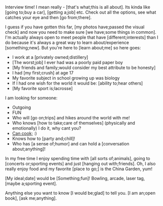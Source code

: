 Interview time! I mean really - [that's what;this is all about]. Its kinda like [going to;buy a car], [getting a;job] etc. Check out all the options, see what catches your eye and then [go from;there].

I guess if you have gotten this far, [my photos have;passed the visual check] and now you need to make sure [we have;some things in common]. I'm actually always open to meet people that have [different;interests] than I do because it's always a great way to learn about/experience [something;new]. But you're here to [learn about;me] so here goes:

- I work at a [privately owned;distillery]
- [The worst;job] I ever had was a poorly paid paper boy
- [My friends and family;would consider my best attribute to be honesty]
- I had [my first;crush] at age 17
- My favorite subject in school growing up was biology
- If I had one wish for the world it would be: [ability to;hear others]
- [My favorite sport is;lacrosse]

I am looking for someone:

- Outgoing
- FUN
- Who will [go on;trips] and hikes around the world with me!
- Who knows [how to take;care of themselves] (physically and emotionally) I do it, why cant you?
- [Can cook;](optional) :)
- Knows how to [party and;chill]!
- Who has [a sense of;humor] and can hold a [conversation about;anything]!

In my free time I enjoy spending time with [all sorts of;animals], going to [concerts or;sporting events] and just [hanging out with;friends]. Oh, I also really enjoy food and my favorite [place to go;] is the China Garden, yum!

[My ideal;date] would be [Something;fun]! Bowling, arcade, laser tag, [maybe a;sporting event].

Anything else you want to know [I would be;glad] to tell you. [I am an;open book], [ask me;anything].
